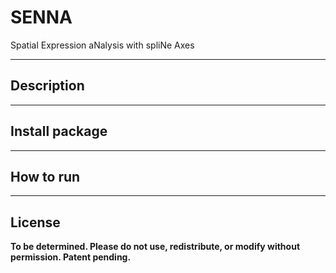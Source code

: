 # SENNA
Spatial Expression aNalysis with spliNe Axes

---  
## Description

---  
## Install package

---  
## How to run

---
## License  
**To be determined. Please do not use, redistribute, or modify without permission. Patent pending.**
